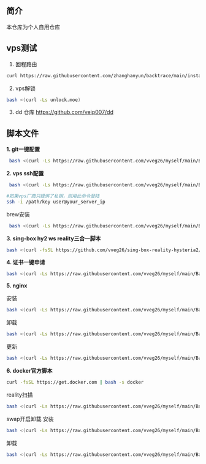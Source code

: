 ## 简介
本仓库为个人自用仓库
## vps测试
1. 回程路由
```bash
curl https://raw.githubusercontent.com/zhanghanyun/backtrace/main/install.sh -sSf | sh
```
2. vps解锁
```bash
bash <(curl -Ls unlock.moe)
```
3. dd
仓库
https://github.com/veip007/dd

## 脚本文件
**1. git一键配置**

 ```bash
  bash <(curl -Ls https://raw.githubusercontent.com/vveg26/myself/main/BashScript/GitConfig/GitConfig.sh)
 ```
**2. vps ssh配置**
 ```bash
  bash <(curl -Ls https://raw.githubusercontent.com/vveg26/myself/main/BashScript/sshconfig.sh)
 ```
 ```bash
 #如果vps厂商只提供了私钥，则用此命令登陆
 ssh -i /path/key user@your_server_ip
 ```
brew安装
 ```bash
  bash <(curl -Ls https://raw.githubusercontent.com/vveg26/myself/main/BashScript/brew/install.sh)
 ```
 
**3. sing-box hy2 ws reality三合一脚本**

```bash
bash <(curl -fsSL https://github.com/vveg26/sing-box-reality-hysteria2/raw/main/beta.sh)
```

**4. 证书一键申请**

```bash
bash <(curl -Ls https://raw.githubusercontent.com/vveg26/myself/main/BashScript/SSLAutoInstall/SSLAutoInstall.sh)
```
**5. nginx**

 安装
```bash
bash <(curl -Ls https://raw.githubusercontent.com/vveg26/myself/main/BashScript/nginx-onekey/ngx.sh) --install
```
 卸载
```bash
bash <(curl -Ls https://raw.githubusercontent.com/vveg26/myself/main/BashScript/nginx-onekey/ngx.sh) --uninstall
```
 更新
```bash
bash <(curl -Ls https://raw.githubusercontent.com/vveg26/myself/main/BashScript/nginx-onekey/ngx.sh) --update
```
**6. docker官方脚本**
```bash
curl -fsSL https://get.docker.com | bash -s docker
```

reality扫描
```bash
bash <(curl -Ls https://raw.githubusercontent.com/vveg26/myself/main/BashScript/tools/realityscanner.sh)
```

swap开启卸载
 安装
```bash
bash <(curl -Ls https://raw.githubusercontent.com/vveg26/myself/main/BashScript/swap.sh) --install
```
 卸载
```bash
bash <(curl -Ls https://raw.githubusercontent.com/vveg26/myself/main/BashScript/swap.sh) --uninstall
```
